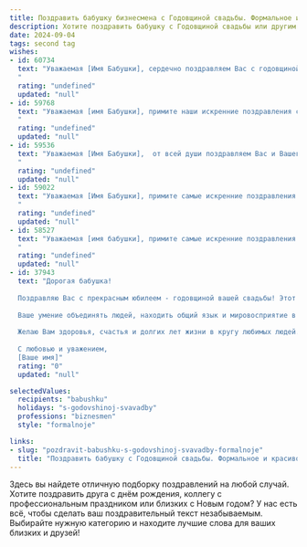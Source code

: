 ```yaml
---
title: Поздравить бабушку бизнесмена с Годовщиной свадьбы. Формальное и красивое
description: Хотите поздравить бабушку с Годовщиной свадьбы или другим праздником? Наш ИИ создаст незабываемое поздравление, а вы обязательно выделитесь среди других.  
date: 2024-09-04
tags: second tag
wishes:
- id: 60734
  text: "Уважаемая [Имя Бабушки], сердечно поздравляем Вас с годовщиной свадьбы! Желаем Вам и [Имя Дедушки] крепкого здоровья, неиссякаемой любви и семейного благополучия на долгие годы! Пусть Ваш бизнес процветает, а домашний очаг всегда будет  теплым и уютным!
  "
  rating: "undefined"
  updated: "null"
- id: 59768
  text: "Уважаемая [имя Бабушки], примите наши искренние поздравления с годовщиной свадьбы!  Желаем Вам и Вашему супругу долгих лет счастливой семейной жизни, крепкого здоровья и неиссякаемой любви. Пусть Ваш дом всегда будет полон радости, тепла и уюта.
  "
  rating: "undefined"
  updated: "null"
- id: 59536
  text: "Уважаемая [Имя Бабушки],  от всей души поздравляем Вас и Вашего супруга с замечательной годовщиной свадьбы! Желаем Вам крепкого здоровья,  неиссякаемой любви и благополучия. Пусть каждый прожитый вместе год приносит радость,  уют и новые счастливые моменты.
  "
  rating: "undefined"
  updated: "null"
- id: 59022
  text: "Уважаемая [Имя Бабушки], примите самые искренние поздравления с годовщиной свадьбы! Желаем Вам крепкого здоровья, благополучия, семейного счастья, любви и взаимопонимания. Пусть каждый день Вашей жизни будет наполнен радостью и теплом!
  "
  rating: "undefined"
  updated: "null"
- id: 58527
  text: "Уважаемая [имя бабушки], примите самые искренние поздравления с годовщиной свадьбы! Желаем Вам и Вашему супругу крепкого здоровья, семейного благополучия, неиссякаемой любви и радости! Пусть каждый день Вашей жизни будет наполнен счастьем, а бизнес-проекты процветают.
  "
  rating: "undefined"
  updated: "null"
- id: 37943
  text: "Дорогая бабушка!
  
  Поздравляю Вас с прекрасным юбилеем - годовщиной вашей свадьбы! Этот день символизирует не только крепкий союз двух сердец, но и годы, полные любви, мудрости и совместных достижений. Вы всегда были для нашей семьи примером настоящей гармонии и поддержки.
  
  Ваше умение объединять людей, находить общий язык и мировосприятие в бизнесе вдохновляет и учит нас многому. Вы доказали, что истинные ценности лежат не только в профессиональных успехах, но и в любви и заботе о близких.
  
  Желаю Вам здоровья, счастья и долгих лет жизни в кругу любимых людей. Пусть каждый день будет наполнен радостью, светлыми моментами и теплом семьи.
  
  С любовью и уважением,
  [Ваше имя]"
  rating: "0"
  updated: "null"

selectedValues:
  recipients: "babushku"
  holidays: "s-godovshinoj-svavadby"
  professions: "biznesmen"
  style: "formalnoje"

links:
- slug: "pozdravit-babushku-s-godovshinoj-svavadby-formalnoje"
  title: "Поздравить бабушку с Годовщиной свадьбы. Формальное и красивое"
---
```


Здесь вы найдете отличную подборку поздравлений на любой случай. 
Хотите поздравить друга с днём рождения, коллегу с профессиональным праздником или близких с Новым годом? У нас есть всё, чтобы сделать ваш поздравительный текст незабываемым. Выбирайте нужную категорию и находите лучшие слова для ваших близких и друзей!
